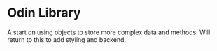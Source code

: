 # Odin Library

A start on using objects to store more complex data and methods.
Will return to this to add styling and backend.
